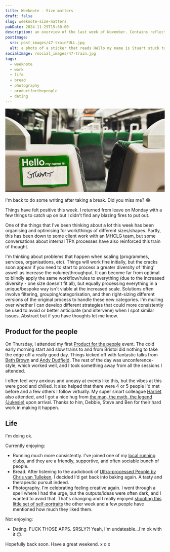 ```yaml
---
title: Weeknote - Size matters
draft: false
slug: weeknote-size-matters
pubDate: 2024-11-29T15:30:00
description: an overview of the last week of November. Contains reflections about scaling things, a lovely day at Product for the People and some random life updates
postImage:
  src: post_images/47-trainFULL.jpg
  alt: a photo of a sticker that reads Hello my name is Stuart stuck to the back of a seat in an empty train carriage
socialImage: /social_images/47-train.jpg
tags:
  - weeknote
  - work
  - life
  - bread
  - photography
  - productforthepeople
  - dating
---
```


![a photo of a sticker that reads Hello my name is Stuart stuck to the back of a seat in an empty train carriage](post_images/47-trainFULL.jpg)

I'm back to do some writing after taking a break. Did you miss me? 😂

Things have felt positive this week. I returned from leave on Monday with a few things to catch up on but I didn't find any blazing fires to put out.

One of the things that I've been thinking about a lot this week has been organising and optimising for work/things of different sizes/shapes. Partly, this has been down to some client work with an MHCLG team, but some conversations about internal TPX processes have also reinforced this train of thought.

I'm thinking about problems that happen when scaling (programmes, services, organisations, etc). Things will work fine initially, but the cracks soon appear if you need to start to process a greater diversity of 'thing' aswell as increase the volume/throughput. It can become far from optimal to blindly apply the same workflow/rules to everything (due to the increased diversity - one size doesn't fit all), but equally processing everything in a unique/bespoke way isn't viable at the increased scale. Solutions often involve filtering, grouping/categorisation, and then right-sizing different versions of the original process to handle these new categories. I'm mulling over whether I can develop different strategies that could more consistently be used to avoid or better anticipate (and intervene) when I spot similar issues. Abstract but if you have thoughts let me know.

## Product for the people

On Thursday, I attended my first [Product for the people](https://productforthepeople.xyz/) event. The cold early morning start and slow trains to and from Bristol did nothing to take the edge off a really good day. Things kicked off with fantastic talks from [Beth Brown](https://www.linkedin.com/in/beth-brown-098423102/) and [Andy Dudfield](https://www.linkedin.com/in/andrewdudfield/). The rest of the day was unconference-style, which worked well, and I took something away from all the sessions I attended.

I often feel very anxious and uneasy at events like this, but the vibes at this were good and chilled. It also helped that there were 4 or 5 people I'd met before and a few others I follow virtually. My super smart colleague [Harriet](<[https://www.linkedin.com/in/harrietpugh/]()>) also attended, and I got a nice hug from [the man, the myth, the legend (Jukesie)](https://digitalbydefault.com/) upon arrival. Thanks to him, Debbie, Steve and Ben for their hard work in making it happen.

## Life

I'm doing ok.

Currently enjoying:

- Running much more consistently. I've joined one of my [local running clubs](https://dorchester.runriot.uk/), and they are a friendly, supportive, and often sociable bunch of people.
- Bread. After listening to the audiobook of [Ultra-processed People by Chris van Tulleken](https://www.audible.co.uk/pd/Ultra-Processed-People-Audiobook/B0BL1M9XCL), I decided I'd get back into baking again. A tasty and therapeutic pursuit indeed.
- Photography. I'm celebrating feeling creative again. I went through a spell where I had the urge, but the outputs/ideas were often dark, and I wanted to avoid that. That's changing and I really enjoyed [shooting this little set of self-portraits](https://www.instagram.com/p/DCkLQvqNMNo/?utm_source=ig_web_copy_link&igsh=MzRlODBiNWFlZA==) the other week and a few people have mentioned how much they liked them.

Not enjoying:

- Dating. FUCK THOSE APPS. SRSLY?! Yeah, I'm undateable...I'm ok with it 😐.

Hopefully back soon. Have a great weekend.
x o x
